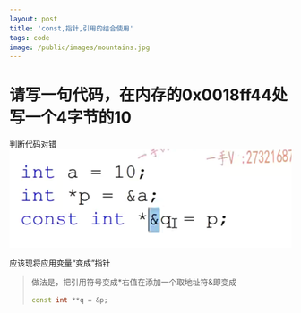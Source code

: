 ```yaml
---
layout: post
title: 'const,指针,引用的结合使用'
tags: code
image: /public/images/mountains.jpg
---
```


# 请写一句代码，在内存的0x0018ff44处写一个4字节的10

判断代码对错![image-20230920210924584](../public/images/C++/2023-11-24_7/image-20230920210924584.png)

应该现将应用变量“变成”指针

> 做法是，把引用符号变成\*右值在添加一个取地址符\&即变成
>
> ```c++
> const int **q = &p;
> ```

